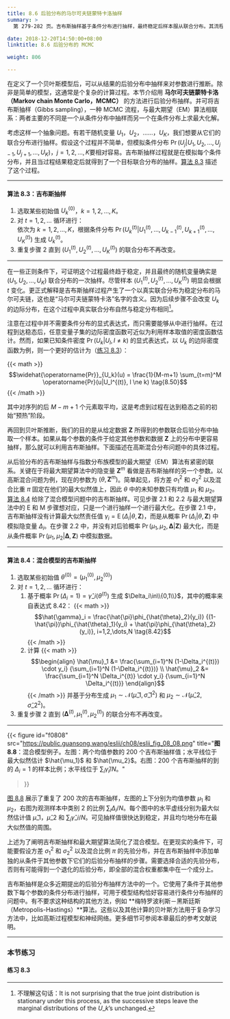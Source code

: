 ```yaml
---
title: 8.6 后验分布的马尔可夫链蒙特卡洛抽样
summary: >
  第 279-282 页。吉布斯抽样基于条件分布进行抽样，最终稳定后样本服从联合分布。其流程与最大期望算法比较相似。

date: 2018-12-20T14:50:00+08:00
linktitle: 8.6 后验分布的 MCMC

weight: 806

---
```


在定义了一个贝叶斯模型后，可以从结果的后验分布中抽样来对参数进行推断。除非是简单的模型，这通常是个复杂的计算过程。本节介绍用 **马尔可夫链蒙特卡洛（Markov chain Monte Carlo，MCMC）** 的方法进行后验分布抽样。并可将吉布斯抽样（Gibbs sampling），一种 MCMC 流程，与最大期望（EM）算法相联系：两者主要的不同是一个从条件分布中抽样而另一个在条件分布上求最大化解。

考虑这样一个抽象问题。有若干随机变量 $U_1$，$U_2$，……，$U_K$，我们想要从它们的联合分布进行抽样。假设这个过程并不简单，但模拟条件分布 $\operatorname{Pr}(U_j|U_1,U_2,\dots,U_{j-1},U_{j+1},\dots,U_K)$，$j=1,2,\dots,K$要相对容易。吉布斯抽样过程就是在模拟每个条件分布，并且当过程结果稳定后就得到了一个目标联合分布的抽样。[算法 8.3](#算法-83吉布斯抽样) 描述了这个过程。

----------
#### 算法 8.3：吉布斯抽样 
1. 选取某些初始值 $U_k^{(0)}$，$k=1,2,\dots,K$。
2. 对 $t=1,2,\dots$ 循环进行：  
   依次为 $k=1,2,\dots,K$，根据条件分布 $\operatorname{Pr}(U_k^{(t)}|U_1^{(t)},\dots,U_{k-1}^{(t)},U_{k+1}^{(t)},\dots,U_{K}^{(t)})$ 生成 $U_k^{(t)}$。
3. 重复步骤 2 直到 $(U_1^{(t)},U_2^{(t)},\dots,U_K^{(t)})$ 的联合分布不再改变。
----------

在一些正则条件下，可证明这个过程最终趋于稳定，并且最终的随机变量确实是 $(U_1,U_2,\dots,U_K)$ 联合分布的一次抽样。尽管样本 $(U_1^{(t)},U_2^{(t)},\dots,U_K^{(t)})$ 明显会根据 $t$ 变化。更正式解释是吉布斯抽样过程产生了一个以真实联合分布为稳定分布的马尔可夫链，这也是“马尔可夫链蒙特卡洛”名字的含义。因为后续步骤不会改变 $U_k$ 的边际分布，在这个过程中真实联合分布自然与稳定分布相同[^1]。

注意在过程中并不需要条件分布的显式表达式，而只需要能够从中进行抽样。在过程到达稳态后，任意变量子集的边际密度函数可近似为利用样本取值的密度函数估计。然而，如果已知条件密度 $\operatorname{Pr}(U_k|U_l,l\ne k)$ 的显式表达式，以 $U_k$ 的边际密度函数为例，则一个更好的估计为（[练习 8.3](#练习-83)）：

{{< math >}}
$$\widehat{\operatorname{Pr}}_{U_k}(u) = \frac{1}{M-m+1}
\sum_{t=m}^M \operatorname{Pr}(u|U_l^{(t)}, l \ne k) \tag{8.50}$$
{{< /math >}}

其中对序列的后 $M-m+1$ 个元素取平均，这是考虑到过程在达到稳态之前的初始“预热”阶段。

再回到贝叶斯推断，我们的目的是从给定数据 $\mathbf{Z}$ 所得到的参数联合后验分布中抽取一个样本。如果从每个参数的条件于给定其他参数和数据 $\mathbf{Z}$ 上的分布中更容易抽样，那么就可以利用吉布斯抽样。下面描述在高斯混合分布问题中的具体过程。

从后验分布的吉布斯抽样与指数分布族模型的最大期望（EM）算法有紧密的联系。关键在于将最大期望算法中的隐变量 $\mathbf{Z}^m$ 看做是吉布斯抽样的另一个参数。以高斯混合问题为例，现在的参数为 $(\theta,\mathbf{Z}^m)$。简单起见，将方差 $\sigma_1^2$ 和 $\sigma_2^2$ 以及混合比重 $\pi$ 固定在他们的最大似然值上，因此 $\theta$ 中的未知参数只有均值 $\mu_1$ 和 $\mu_2$。[算法 8.4](#算法-84混合模型的吉布斯抽样) 给除了混合模型问题中的吉布斯抽样。可见步骤 2.1 和 2.2 与最大期望算法中的 E 和 M 步骤想对应，只是一个进行抽样一个进行最大化。在步骤 2.1 中，吉布斯抽样没有计算最大似然责任值 $\gamma_i=\operatorname{E}(\Delta_i|\theta,\mathbf{Z})$，而是从概率 $\operatorname{Pr}(\Delta_i|\theta,\mathbf{Z})$ 中模拟隐变量 $\Delta_i$。在步骤 2.2 中，并没有对后验概率 $\operatorname{Pr}(\mu_1,\mu_2,\mathbf{\Delta}|\mathbf{Z})$ 最大化，而是从条件概率 $\operatorname{Pr}(\mu_1,\mu_2|\mathbf{\Delta},\mathbf{Z})$ 中模拟数据。

----------
#### 算法 8.4：混合模型的吉布斯抽样
1. 选取某些初始值 $\theta^{(0)}=(\mu_1^{(0)},\mu_2^{(0)})$
2. 对 $t=1,2,\dots$ 循环进行：
   1. 基于概率 $\operatorname{Pr}(\Delta_i=1)=\hat{\gamma}\_i(\theta^{(t)})$ 生成 $\Delta_i\in\\{0,1\\}$，其中的概率来自表达式 8.42：
      {{< math >}}
      $$\hat{\gamma}_i = \frac{\hat{\pi}\phi_{\hat{\theta}_2}(y_i)}
      {(1-\hat{\pi})\phi_{\hat{\theta}_1}(y_i) +
      \hat{\pi}\phi_{\hat{\theta}_2}(y_i)}, i=1,2,\dots,N \tag{8.42}$$
      {{< /math >}}
   2. 计算
      {{< math >}}
      $$\begin{align}
      \hat{\mu}_1 &= \frac{\sum_{i=1}^N (1-\Delta_i^{(t)}) \cdot y_i}
      {\sum_{i=1}^N (1-\Delta_i^{(t)})} \\
      \hat{\mu}_2 &= \frac{\sum_{i=1}^N \Delta_i^{(t)} \cdot y_i}
      {\sum_{i=1}^N \Delta_i^{(t)}}
      \end{align}$$
      {{< /math >}}
      并基于分布生成 $\mu_1\sim\mathcal{N}(\hat{\mu}\_1,\hat{\sigma}\_1^2)$ 和 $\mu_2\sim\mathcal{N}(\hat{\mu}\_2,\hat{\sigma}\_2^2)$。
3. 重复步骤 2 直到 $(\mathbf{\Delta}^{(t)},\mu_1^{(t)},\mu_2^{(t)})$ 的联合分布不再改变。
----------

{{< figure
  id="f0808"
  src="https://public.guansong.wang/eslii/ch08/eslii_fig_08_08.png"
  title="**图 8.8**：混合模型例子。左图：两个均值参数的 200 个吉布斯抽样值；水平线位于最大似然估计 $\hat{\mu_1}$ 和 $\hat{\mu_2}$。右图：200 个吉布斯抽样的到的 $\Delta_i=1$ 的样本比例；水平线位于 $\sum_i\hat{\gamma}_i/N$。"
>}}

[图 8.8](#figure-f0808) 展示了重复了 200 次的吉布斯抽样，左图的上下分别为均值参数 $\mu_1$ 和 $\mu_2$，右图为观测样本中类别 2 的比例 $\sum_i\Delta_i/N$。每个图中的水平虚线分别为最大似然估计值 $\hat{\mu}\_1$，$\hat{\mu}\_2$ 和 $\sum_i\hat{\gamma}\_i/N$。可见抽样值很快达到稳定，并且均匀地分布在最大似然值的周围。

上述为了阐明吉布斯抽样和最大期望算法简化了混合模型。在更现实的条件下，可能要假设方差 $\sigma_1^2$ 和 $\sigma_2^2$ 以及混合比例 $\pi$ 的先验分布，并在吉布斯抽样中添加单独的从条件于其他参数下它们的后验分布抽样的步骤。需要选择合适的先验分布，否则有可能得到一个退化的后验分布，即全部的混合权重都集中在一个成分上。

吉布斯抽样是众多近期提出的后验分布抽样方法中的一个。它使用了条件于其他参数下每个参数的条件分布进行抽样，可用于模型结构恰好容易进行条件分布抽样的问题中。有不要求这种结构的其他方法，例如 **梅特罗波利斯－黑斯廷斯（Metropolis-Hastings）**算法。这些以及其他计算的贝叶斯方法用于复杂学习方法中，比如高斯过程模型和神经网络。更多细节可参阅本章最后的参考文献说明。

----------
### 本节练习

#### 练习 8.3

[^1]: 不理解这句话：It is not surprising that the true joint distribution is stationary under this process, as the successive steps leave the marginal distributions of the $U\_k$’s unchanged.